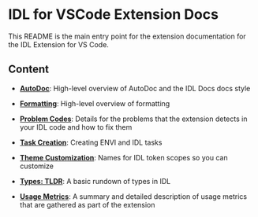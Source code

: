 # IDL for VSCode Extension Docs

This README is the main entry point for the extension documentation for the IDL Extension for VS Code.

## Content

- [**AutoDoc**](./general/AUTO_DOC.md): High-level overview of AutoDoc and the IDL Docs docs style

- [**Formatting**](./general/FORMATTING.md): High-level overview of formatting

- [**Problem Codes**](./problem-codes/README.md): Details for the problems that the extension detects in your IDL code and how to fix them

- [**Task Creation**](./general/TASK_CREATION.md): Creating ENVI and IDL tasks

- [**Theme Customization**](./general/CUSTOMIZING_THEMES.md): Names for IDL token scopes so you can customize

- [**Types: TLDR**](./general/TYPES_TLDR.md): A basic rundown of types in IDL

- [**Usage Metrics**](./general/USAGE_METRICS.md): A summary and detailed description of usage metrics that are gathered as part of the extension
